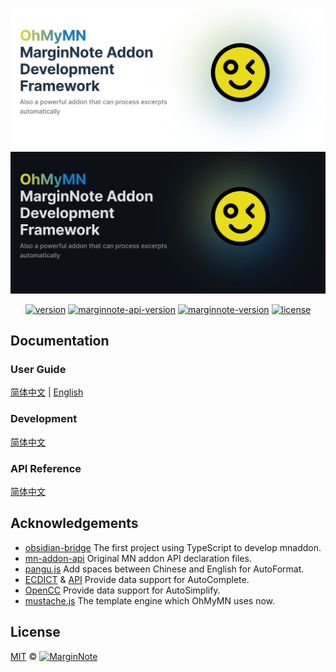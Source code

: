 ![OhMyMN](assets/banner1.png#gh-light-mode-only)
![OhMyMN](assets/banner2.png#gh-dark-mode-only)

<p align="center">
  <a href="https://github.com/marginnoteapp/ohmymn/blob/main/package.json"><img src="https://img.shields.io/badge/version-v4.1.1-yellow" alt="version"></a>
  <a href="https://www.npmjs.com/package/marginnote"><img src="https://img.shields.io/badge/api-v0.9.19-blue" alt="marginnote-api-version"></a>
  <a href="https://www.marginnote.com/store-v2"><img src="https://img.shields.io/badge/MarginNote-v3.7.21-blue" alt="marginnote-version"></a>
  <a href="https://github.com/marginnoteapp/ohmymn/blob/main/LICENSE"><img src="https://img.shields.io/badge/license-MIT-green" alt="license"></a>
</p>

## Documentation

### User Guide

[简体中文](https://ohmymn.marginnote.cn/guide/) | [English](https://ohmymn.marginnote.cn/en/guide/)

### Development

[简体中文](https://ohmymn.marginnote.cn/dev/)
### API Reference

[简体中文](https://ohmymn.marginnote.cn/api/)
## Acknowledgements

- [obsidian-bridge](https://github.com/aidenlx/obsidian-bridge) The first project using TypeScript to develop mnaddon.
- [mn-addon-api](https://github.com/aidenlx/mn-addon-api) Original MN addon API declaration files.
- [pangu.js](https://github.com/vinta/pangu.js) Add spaces between Chinese and English for AutoFormat.
- [ECDICT](https://github.com/skywind3000/ECDICT) & [API](http://dict.e.opac.vip/dict.php) Provide data support for AutoComplete.
- [OpenCC](https://github.com/BYVoid/OpenCC) Provide data support for AutoSimplify.
- [mustache.js](https://github.com/janl/mustache.js/) The template engine which OhMyMN uses now.
## License

<a href="https://github.com/marginnoteapp/ohmymn/blob/main/LICENSE">MIT</a> © <a href="https://github.com/marginnoteapp"><img src="https://testmnbbs.oss-cn-zhangjiakou.aliyuncs.com/pic/mn.png?x-oss-process=base_webp" alt="MarginNote" width="80"></a>
